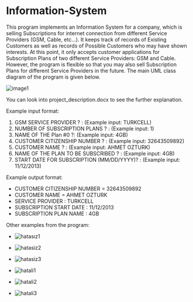 # Information-System

This program implements an Information System for a company, which is selling Subscriptions for internet connection from different Service Providers (GSM, Cable, etc…). 
It keeps track of records of Existing Customers as well as records of Possible Customers who may have shown interests. At this point, it only accepts customer applications for Subscription Plans of two different Service Providers: GSM and Cable. 
However, the program is flexible so that you may also sell Subscription Plans for different Service Providers in the future. 
The main UML class diagram of the program is given below.

![image1](https://github.com/gulsoy83/Information-System/assets/46426033/ca41add4-e17c-41dc-8cdc-32aa9f9f587a)

You can look into project_description.docx to see the further explanation.

Example input format:
1. GSM SERVICE PROVIDER ? :  (Example input: TURKCELL)
2.	NUMBER OF SUBSCRIPTION PLANS ? : (Example input: 1)
3.	NAME OF THE Plan #0 ?:  (Example input: 4GB) 
4.	CUSTOMER CITIZENSHIP NUMBER ? : (Example input: 32643509892)
5.	CUSTOMER NAME ? :  (Example input: AHMET OZTURK)
6.	NAME OF THE PLAN TO BE SUBSCRIBED ? : (Example input: 4GB)
7.	START DATE FOR SUBSCRIPTION (MM/DD/YYYY)? : (Example input: 11/12/2013)

Example output format:
* CUSTOMER CITIZENSHIP NUMBER = 32643509892
* CUSTOMER NAME = AHMET OZTURK
* SERVICE PROVIDER : TURKCELL
* SUBSCRIPTION START DATE : 11/12/2013 
* SUBSCRIPTION PLAN NAME : 4GB


Other examples from the program: 


* ![hatasız1](https://github.com/gulsoy83/Information-System/assets/46426033/d7c7480d-bd16-46b3-b900-7b9e2f7eefd4)
* ![hatasiz2](https://github.com/gulsoy83/Information-System/assets/46426033/a9438702-432d-4fe9-a3b5-93be9e375cc2)
* ![hatasiz3](https://github.com/gulsoy83/Information-System/assets/46426033/d3beeb90-56eb-49bd-a8ff-e22d46877887)

* ![hatali1](https://github.com/gulsoy83/Information-System/assets/46426033/582c71a0-025e-4b47-af72-294eae97fdd7)
* ![hatali2](https://github.com/gulsoy83/Information-System/assets/46426033/f18de64a-9794-49b9-b1d9-943e3e70c932)
* ![hatali3](https://github.com/gulsoy83/Information-System/assets/46426033/650bfc14-174c-4087-a056-0ac15943bcd3)


